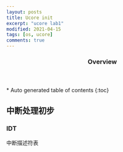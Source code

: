 ```yaml
---
layout: posts
title: Ucore init
excerpt: "ucore lab1"
modified: 2021-04-15
tags: [os, ucore]
comments: true
---
```


<section id="table-of-contents" class="toc">
  <header>
    <h3>Overview</h3>
  </header>
<div id="drawer" markdown="1">
*  Auto generated table of contents
{:toc}
</div>
</section><!-- /#table-of-contents -->

## 中断处理初步

### IDT

中断描述符表